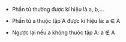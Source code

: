 - Phần tử thường được kí hiệu là a, b,...

- Phần tử a thuộc tập A được kí hiệu là: a ${\in }$ A
- Ngược lại nếu a không thuộc tập A: a ${\notin}$ A
